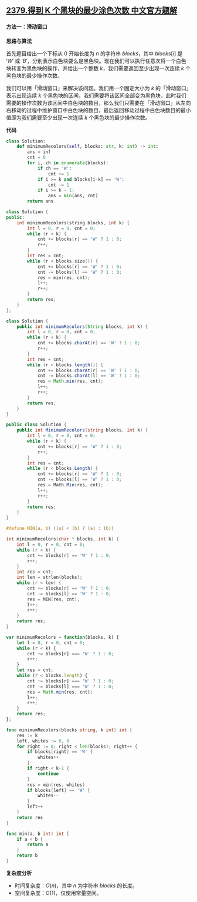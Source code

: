 ## [2379.得到 K 个黑块的最少涂色次数 中文官方题解](https://leetcode.cn/problems/minimum-recolors-to-get-k-consecutive-black-blocks/solutions/100000/de-dao-kge-hei-kuai-de-zui-shao-tu-se-ci-gjb0)

#### 方法一：滑动窗口

**思路与算法**

首先题目给出一个下标从 $0$ 开始长度为 $n$ 的字符串 $\textit{blocks}$，其中 $\textit{blocks}[i]$ 是 $'W'$ 或 $'B'$，分别表示白色块要么是黑色块。现在我们可以执行任意次将一个白色块转变为黑色块的操作，并给出一个整数 $k$，我们需要返回至少出现一次连续 $k$ 个黑色块的最少操作次数。

我们可以用「滑动窗口」来解决该问题。我们用一个固定大小为 $k$ 的「滑动窗口」表示出现连续 $k$ 个黑色块的区间，我们需要将该区间全部变为黑色块，此时我们需要的操作次数为该区间中白色块的数目，那么我们只需要在「滑动窗口」从左向右移动的过程中维护窗口中白色块的数目，最后返回移动过程中白色块数目的最小值即为我们需要至少出现一次连续 $k$ 个黑色块的最少操作次数。

**代码**

```Python [sol1-Python3]
class Solution:
    def minimumRecolors(self, blocks: str, k: int) -> int:
        ans = inf 
        cnt = 0 
        for i, ch in enumerate(blocks): 
            if ch == 'W':
                cnt += 1
            if i >= k and blocks[i-k] == 'W':
                cnt -= 1
            if i >= k - 1:
                ans = min(ans, cnt)
        return ans 
```

```C++ [sol1-C++]
class Solution {
public:
    int minimumRecolors(string blocks, int k) {
        int l = 0, r = 0, cnt = 0;
        while (r < k) {
            cnt += blocks[r] == 'W' ? 1 : 0;
            r++;
        }
        int res = cnt;
        while (r < blocks.size()) {
            cnt += blocks[r] == 'W' ? 1 : 0;
            cnt -= blocks[l] == 'W' ? 1 : 0;
            res = min(res, cnt);
            l++;
            r++;
        }
        return res;
    }
};
```

```Java [sol1-Java]
class Solution {
    public int minimumRecolors(String blocks, int k) {
        int l = 0, r = 0, cnt = 0;
        while (r < k) {
            cnt += blocks.charAt(r) == 'W' ? 1 : 0;
            r++;
        }
        int res = cnt;
        while (r < blocks.length()) {
            cnt += blocks.charAt(r) == 'W' ? 1 : 0;
            cnt -= blocks.charAt(l) == 'W' ? 1 : 0;
            res = Math.min(res, cnt);
            l++;
            r++;
        }
        return res;
    }
}
```

```C# [sol1-C#]
public class Solution {
    public int MinimumRecolors(string blocks, int k) {
        int l = 0, r = 0, cnt = 0;
        while (r < k) {
            cnt += blocks[r] == 'W' ? 1 : 0;
            r++;
        }
        int res = cnt;
        while (r < blocks.Length) {
            cnt += blocks[r] == 'W' ? 1 : 0;
            cnt -= blocks[l] == 'W' ? 1 : 0;
            res = Math.Min(res, cnt);
            l++;
            r++;
        }
        return res;
    }
}
```

```C [sol1-C]
#define MIN(a, b) ((a) < (b) ? (a) : (b))

int minimumRecolors(char * blocks, int k) {
    int l = 0, r = 0, cnt = 0;
    while (r < k) {
        cnt += blocks[r] == 'W' ? 1 : 0;
        r++;
    }
    int res = cnt;
    int len = strlen(blocks);
    while (r < len) {
        cnt += blocks[r] == 'W' ? 1 : 0;
        cnt -= blocks[l] == 'W' ? 1 : 0;
        res = MIN(res, cnt);
        l++;
        r++;
    }
    return res;
}
```

```JavaScript [sol1-JavaScript]
var minimumRecolors = function(blocks, k) {
    let l = 0, r = 0, cnt = 0;
    while (r < k) {
        cnt += blocks[r] === 'W' ? 1 : 0;
        r++;
    }
    let res = cnt;
    while (r < blocks.length) {
        cnt += blocks[r] === 'W' ? 1 : 0;
        cnt -= blocks[l] === 'W' ? 1 : 0;
        res = Math.min(res, cnt);
        l++;
        r++;
    }
    return res;
};
```

```go [sol1-Golang]
func minimumRecolors(blocks string, k int) int {
    res := k
    left, whites := 0, 0
    for right := 0; right < len(blocks); right++ {
        if blocks[right] == 'W' {
            whites++
        }
        if right < k-1 {
            continue
        }
        res = min(res, whites)
        if blocks[left] == 'W' {
            whites--
        }
        left++
    }
    return res
}

func min(a, b int) int {
    if a < b {
        return a
    }
    return b
}
```

**复杂度分析**

- 时间复杂度：$O(n)$，其中 $n$ 为字符串 $\textit{blocks}$ 的长度。
- 空间复杂度：$O(1)$，仅使用常量空间。